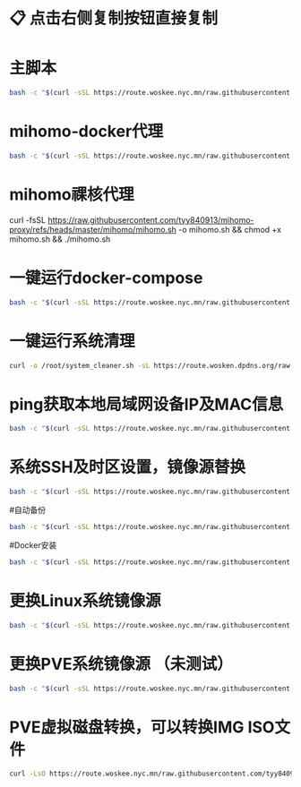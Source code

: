 # 📋 点击右侧复制按钮直接复制


# 主脚本
```bash
bash -c "$(curl -sSL https://route.woskee.nyc.mn/raw.githubusercontent.com/tyy840913/backup/main/main.sh)"
```
# mihomo-docker代理
```bash
bash -c "$(curl -sSL https://route.woskee.nyc.mn/raw.githubusercontent.com/tyy840913/backup/main/mihomo_install.sh)"
```
# mihomo祼核代理
curl -fsSL https://raw.githubusercontent.com/tyy840913/mihomo-proxy/refs/heads/master/mihomo/mihomo.sh -o mihomo.sh && chmod +x mihomo.sh && ./mihomo.sh


# 一键运行docker-compose
```bash
bash -c "$(curl -sSL https://route.woskee.nyc.mn/raw.githubusercontent.com/tyy840913/backup/main/docker-compose.sh)"
```

# 一键运行系统清理
```bash
curl -o /root/system_cleaner.sh -sL https://route.wosken.dpdns.org/raw.githubusercontent.com/tyy840913/backup/refs/heads/main/system_cleaner.sh && chmod +x /root/system_cleaner.sh && /root/system_cleaner.sh --install-cron
```

# ping获取本地局域网设备IP及MAC信息
```bash
bash -c "$(curl -sSL https://route.woskee.nyc.mn/raw.githubusercontent.com/tyy840913/backup/main/ping_ip.sh)"
```

# 系统SSH及时区设置，镜像源替换

```bash
bash -c "$(curl -sSL https://route.woskee.nyc.mn/raw.githubusercontent.com/tyy840913/backup/main/init.sh)"
```

#自动备份
```bash
bash -c "$(curl -sSL https://route.woskee.nyc.mn/raw.githubusercontent.com/tyy840913/backup/main/auto_backup.sh)"
```

#Docker安装
```bash
bash -c "$(curl -sSL https://route.woskee.nyc.mn/raw.githubusercontent.com/tyy840913/backup/main/Docker.sh)"
```

# 更换Linux系统镜像源
```bash
bash -c "$(curl -sSL https://route.woskee.nyc.mn/raw.githubusercontent.com/tyy840913/backup/main/mirror.sh)"
```

# 更换PVE系统镜像源 （未测试）
```bash
bash -c "$(curl -sSL https://route.woskee.nyc.mn/raw.githubusercontent.com/tyy840913/backup/main/pve-init.sh)"
```

# PVE虚拟磁盘转换，可以转换IMG ISO文件
```bash
curl -LsO https://route.woskee.nyc.mn/raw.githubusercontent.com/tyy840913/backup/main/qm.sh && chmod +x qm.sh && ./qm.sh
```
